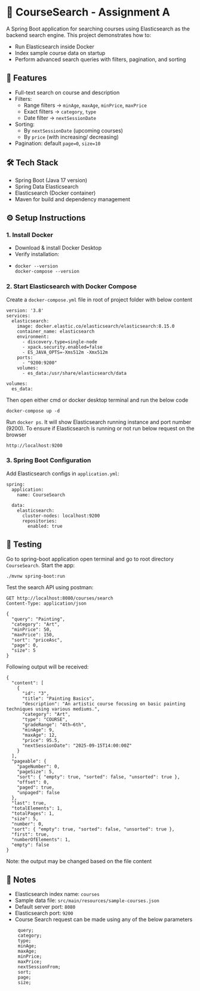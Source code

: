 # 📘 CourseSearch - Assignment A
A Spring Boot application for searching courses using Elasticsearch as the backend search engine.
This project demonstrates how to:
* Run Elasticsearch inside Docker
* Index sample course data on startup
* Perform advanced search queries with filters, pagination, and sorting

## 🚀 Features
* Full-text search on course and description
* Filters:
    * Range filters -> `minAge`, `maxAge`, `minPrice`, `maxPrice`
    * Exact filters -> `category`, `type`
    * Date filter   -> `nextSessionDate`
* Sorting:
    * By `nextSessionDate` (upcoming courses)
    * By `price` (with increasing/ decreasing)
* Pagination: default `page=0`, `size=10`

## 🛠️ Tech Stack
* Spring Boot (Java 17 version)
* Spring Data Elasticsearch
* Elasticsearch (Docker container)
* Maven for build and dependency management

## ⚙️ Setup Instructions
### 1. Install Docker
  * Download & install Docker Desktop
  * Verify installation:
  * 
    ```
    docker --version
    docker-compose --version
    ```
### 2. Start Elasticsearch with Docker Compose
Create a `docker-compose.yml` file in root of project folder with below content

```
version: '3.8'
services:
  elasticsearch:
    image: docker.elastic.co/elasticsearch/elasticsearch:8.15.0
    container_name: elasticsearch
    environment:
      - discovery.type=single-node
      - xpack.security.enabled=false
      - ES_JAVA_OPTS=-Xms512m -Xmx512m
    ports:
      - "9200:9200"
    volumes:
      - es_data:/usr/share/elasticsearch/data

volumes:
  es_data:
```
Then open either cmd or docker desktop terminal and run the below code

```
docker-compose up -d
```
Run `docker ps`. It will show Elasticsearch running instance and port number (9200).
To ensure if Elasticsearch is running or not run below request on the browser
```
http://localhost:9200
```

### 3. Spring Boot Configuration
Add Elasticsearch configs in `application.yml`:
```
spring:
  application:
    name: CourseSearch

  data:
    elasticsearch:
      cluster-nodes: localhost:9200
      repositories:
        enabled: true
```
## 🧪 Testing
Go to spring-boot application open terminal and go to root directory `CourseSearch`. Start the app:
```
./mvnw spring-boot:run
```
Test the search API using postman:
```
GET http://localhost:8080/courses/search
Content-Type: application/json

{
  "query": "Painting",
  "category": "Art",
  "minPrice": 50,
  "maxPrice": 150,
  "sort": "priceAsc",
  "page": 0,
  "size": 5
}
```
Following output will be received:
```
{
  "content": [
    {
      "id": "3",
      "title": "Painting Basics",
      "description": "An artistic course focusing on basic painting techniques using various mediums.",
      "category": "Art",
      "type": "COURSE",
      "gradeRange": "4th–6th",
      "minAge": 9,
      "maxAge": 12,
      "price": 95.5,
      "nextSessionDate": "2025-09-15T14:00:00Z"
    }
  ],
  "pageable": {
    "pageNumber": 0,
    "pageSize": 5,
    "sort": { "empty": true, "sorted": false, "unsorted": true },
    "offset": 0,
    "paged": true,
    "unpaged": false
  },
  "last": true,
  "totalElements": 1,
  "totalPages": 1,
  "size": 5,
  "number": 0,
  "sort": { "empty": true, "sorted": false, "unsorted": true },
  "first": true,
  "numberOfElements": 1,
  "empty": false
}
```
Note: the output may be changed based on the file content

## 📝 Notes
* Elasticsearch index name: `courses`
* Sample data file: `src/main/resources/sample-courses.json`
* Default server port: `8080`
* Elasticsearch port: `9200`
* Course Search request can be made using any of the below parameters
  ```
   query;
   category;
   type;
   minAge;
   maxAge;
   minPrice;
   maxPrice;
   nextSessionFrom;
   sort;
   page;
   size;
  ```
